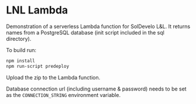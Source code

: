 # LNL Lambda

Demonstration of a serverless Lambda function for SolDevelo L&L. It returns
names from a PostgreSQL database (init script included in the sql directory). 

To build run:

```bash
npm install
npm run-script predeploy
```

Upload the zip to the Lambda function.

Database connection url (including username & password) needs to be set as
the `CONNECTION_STRING` environment variable.